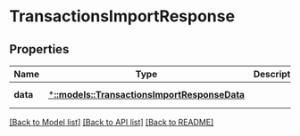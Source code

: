 # TransactionsImportResponse

## Properties
Name | Type | Description | Notes
------------ | ------------- | ------------- | -------------
**data** | [***::models::TransactionsImportResponseData**](TransactionsImportResponse_data.md) |  | [default to null]

[[Back to Model list]](../README.md#documentation-for-models) [[Back to API list]](../README.md#documentation-for-api-endpoints) [[Back to README]](../README.md)


